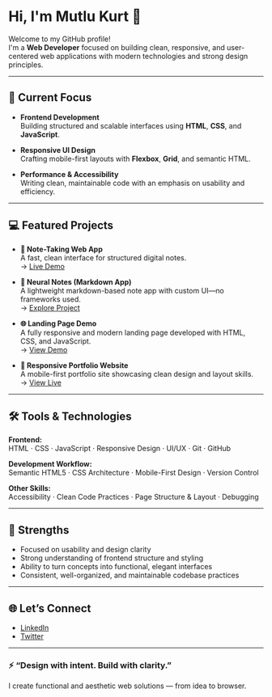 # Hi, I'm Mutlu Kurt 👋

Welcome to my GitHub profile!  
I'm a **Web Developer** focused on building clean, responsive, and user-centered web applications with modern technologies and strong design principles.

---

## 🚀 Current Focus

- **Frontend Development**  
  Building structured and scalable interfaces using **HTML**, **CSS**, and **JavaScript**.

- **Responsive UI Design**  
  Crafting mobile-first layouts with **Flexbox**, **Grid**, and semantic HTML.

- **Performance & Accessibility**  
  Writing clean, maintainable code with an emphasis on usability and efficiency.

---

## 💻 Featured Projects

- **📝 Note-Taking Web App**  
  A fast, clean interface for structured digital notes.  
  → [Live Demo](https://github.com/mutlukurt/Note-taking-app)

- **🧠 Neural Notes (Markdown App)**  
  A lightweight markdown-based note app with custom UI—no frameworks used.  
  → [Explore Project](https://github.com/mutlukurt/neuralnotes)

- **🌐 Landing Page Demo**  
  A fully responsive and modern landing page developed with HTML, CSS, and JavaScript.  
  → [View Demo](https://mutlukurt.github.io/landingpage)

- **📁 Responsive Portfolio Website**  
  A mobile-first portfolio site showcasing clean design and layout skills.  
  → [View Live](https://mutlukurt.github.io/responsive-portfolio-web)

---

## 🛠️ Tools & Technologies

**Frontend:**  
HTML · CSS · JavaScript · Responsive Design · UI/UX · Git · GitHub  

**Development Workflow:**  
Semantic HTML5 · CSS Architecture · Mobile-First Design · Version Control  

**Other Skills:**  
Accessibility · Clean Code Practices · Page Structure & Layout · Debugging

---

## 🎯 Strengths

- Focused on usability and design clarity  
- Strong understanding of frontend structure and styling  
- Ability to turn concepts into functional, elegant interfaces  
- Consistent, well-organized, and maintainable codebase practices

---

## 🌐 Let’s Connect

- [LinkedIn](https://www.linkedin.com/in/mutlukurt)  
- [Twitter](https://twitter.com/mutlukurtio)

---

### ⚡ “Design with intent. Build with clarity.”

I create functional and aesthetic web solutions — from idea to browser.
